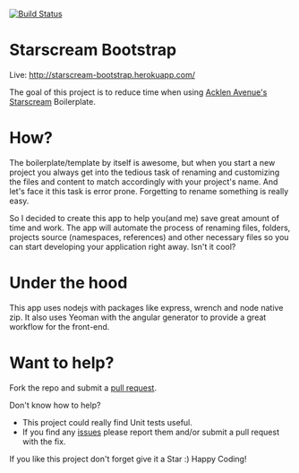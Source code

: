 [![Build Status](https://travis-ci.org/rsiwady29/starscream-bootstrap.svg?branch=master)](https://travis-ci.org/rsiwady29/starscream-bootstrap)

Starscream Bootstrap
====================
Live: http://starscream-bootstrap.herokuapp.com/

The goal of this project is to reduce time when using [Acklen Avenue's Starscream](https://github.com/AcklenAvenue/Starscream) Boilerplate.

How?
=== 
The boilerplate/template by itself is awesome, but when you start a new project you always get into the tedious task of renaming and customizing the files and content to match accordingly with your project's name. And let's face it this task is error prone. Forgetting to rename something is really easy.

So I decided to create this app to help you(and me) save great amount of time and work. The app will automate the process of renaming files, folders, projects source (namespaces, references) and other necessary files so you can start developing your application right away. Isn't it cool? 


Under the hood
===
This app uses nodejs with packages like express, wrench and node native zip. 
It also uses Yeoman with the angular generator to provide a great workflow for the front-end.


Want to help?
===
Fork the repo and submit a [pull request](https://github.com/rsiwady29/starscream-bootstrap/pulls).


Don't know how to help? 
- This project could really find Unit tests useful.
- If you find any [issues](https://github.com/rsiwady29/starscream-bootstrap/issues) please report them and/or submit a pull request with the fix.

If you like this project don't forget give it a Star :) 
Happy Coding! 
